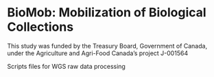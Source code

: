 # BioMob: Mobilization of Biological Collections 

This study was funded by the Treasury Board, Government of Canada, under the Agriculture and Agri-Food Canada’s project J-001564

Scripts files for WGS raw data processing
